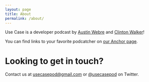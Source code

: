 ```yaml
---
layout: page
title: About
permalink: /about/
---
```


Use Case is a developer podcast by [Austin Webre](https://twitter.com/austinwebre) and [Clinton Walker](https://twitter.com/clintonjwalker)!

You can find links to your favorite podcatcher on [our Anchor page](https://anchor.fm/use-case).

# Looking to get in touch?
Contact us at [usecasepod@gmail.com](mailto:usecasepod@gmail.com) or [@usecasepod](https://twitter.com/usecasepod) on Twitter.